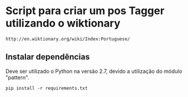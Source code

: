 # Script para criar um pos Tagger utilizando o wiktionary
 `http://en.wiktionary.org/wiki/Index:Portuguese/`

## Instalar dependências

Deve ser utilizado o Python na versão 2.7, devido a utilização do módulo "pattern".

```
pip install -r requirements.txt
```
